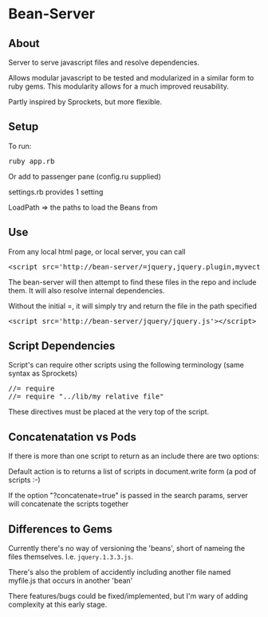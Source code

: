 Bean-Server
===

About
---


Server to serve javascript files and resolve dependencies.

Allows modular javascript to be tested and modularized in a similar form to ruby gems. This modularity allows for a much improved reusability.

Partly inspired by Sprockets, but more flexible.

Setup
----

To run:

<pre>ruby app.rb</pre>

Or add to passenger pane (config.ru supplied)

settings.rb provides 1 setting

LoadPath => the paths to load the Beans from

Use
----

From any local html page, or local server, you can call

<pre>&lt;script src='http://bean-server/=jquery,jquery.plugin,myvector,other_stuff'&gt;&lt;/script&gt;</pre>

The bean-server will then attempt to find these files in the repo and include them. It will also resolve internal dependencies.

Without the initial =, it will simply try and return the file in the path specified

<pre>&lt;script src='http://bean-server/jquery/jquery.js'&gt;&lt;/script&gt;</pre>


Script Dependencies
----

Script's can require other scripts using the following terminology (same syntax as Sprockets)

<pre>
//= require <file>
//= require "../lib/my_relative_file"
</pre>

These directives must be placed at the very top of the script. 

Concatenatation vs Pods
----

If there is more than one script to return as an include there are two options:

Default action is to returns a list of scripts in document.write form (a pod of scripts :-)

If the option "?concatenate=true" is passed in the search params, server will concatenate the scripts together

Differences to Gems
----

Currently there's no way of versioning the 'beans', short of nameing the files themselves. I.e. <code>jquery.1.3.3.js</code>.

There's also the problem of accidently including another file named myfile.js that occurs in another 'bean'

There features/bugs could be fixed/implemented, but I'm wary of adding complexity at this early stage.
